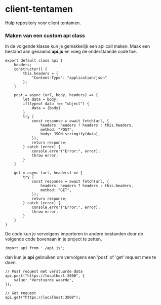 # client-tentamen
Hulp repository voor client tentamen.


### Maken van een custom api class 
In de volgende klasse kun je gemakkelijk een api call maken. Maak een bestand aan genaamd <b>api.js</b> en voeg de onderstaande code toe.
```
export default class api {
    headers;
    constructor() {
        this.headers = {
            "Content-Type": "application/json"
        };
    }

    post = async (url, body, headers) => {
        let data = body;
        if(typeof data !== "object") {
            data = {body}
        }
        try {
            const response = await fetch(url, {
                headers: headers ? headers : this.headers,
                method: "POST",
                body: JSON.stringify(data),
            });
            return response;
        } catch (error) {
            console.error("Error:", error);
            throw error;
        }
    }

    get = async (url, headers) => {
        try {
            const response = await fetch(url, {
                headers: headers ? headers : this.headers,
                method: "GET",
            });
            return response;
        } catch (error) {
            console.error("Error:", error);
            throw error;
        }
    }
}

```
De code kun je vervolgens importeren in andere bestanden door de volgende code bovenaan in je project te zetten.
```
import api from './api.js';
```
dan kun je <b>api</b> gebruiken om vervolgens een 'post' of 'get' request mee te doen.

```
// Post request met verstuurde data
api.post("https://localhost:3000", {
    value: "Verstuurde waarde",
});

// Get request
api.get("https://localhost:3000");

